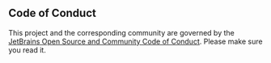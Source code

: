 ## Code of Conduct

This project and the corresponding community are governed by the [JetBrains Open Source and Community Code of Conduct](https://github.com/jetbrains#code-of-conduct).
Please make sure you read it. 
